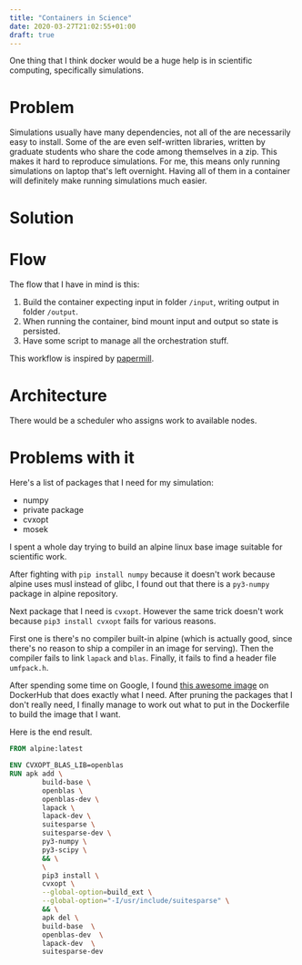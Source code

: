 ```yaml
---
title: "Containers in Science"
date: 2020-03-27T21:02:55+01:00
draft: true
---
```


One thing that I think docker would be a huge help is in scientific computing, specifically simulations.

# Problem

Simulations usually have many dependencies, not all of the are necessarily easy to install.
Some of the are even self-written libraries, written by graduate students who share the code among themselves in a zip.
This makes it hard to reproduce simulations.
For me, this means only running simulations on laptop that's left overnight.
Having all of them in a container will definitely make running simulations much easier.

# Solution

# Flow

The flow that I have in mind is this:
 1. Build the container expecting input in folder `/input`, writing output in folder `/output`.
 2. When running the container, bind mount input and output so state is persisted.
 3. Have some script to manage all the orchestration stuff.

This workflow is inspired by [papermill](https://netflixtechblog.com/scheduling-notebooks-348e6c14cfd6).

# Architecture

There would be a scheduler who assigns work to available nodes.

# Problems with it

Here's a list of packages that I need for my simulation:
 - numpy
 - private package
 - cvxopt
 - mosek

I spent a whole day trying to build an alpine linux base image suitable for scientific work.

After fighting with `pip install numpy` because it doesn't work because alpine uses musl instead of glibc, I found out that there is a `py3-numpy` package in alpine repository.

Next package that I need is `cvxopt`.
However the same trick doesn't work because `pip3 install cvxopt` fails for various reasons.

First one is there's no compiler built-in alpine (which is actually good, since there's no reason to ship a compiler in an image for serving).
Then the compiler fails to link `lapack` and `blas`.
Finally, it fails to find a header file `umfpack.h`.

After spending some time on Google, I found [this awesome image](https://hub.docker.com/r/frolvlad/alpine-python-machinelearning/) on DockerHub that does exactly what I need.
After pruning the packages that I don't really need, I finally manage to work out what to put in the Dockerfile to build the image that I want.

Here is the end result.

```Dockerfile
FROM alpine:latest

ENV CVXOPT_BLAS_LIB=openblas
RUN apk add \
	    build-base \
	    openblas \
	    openblas-dev \
	    lapack \
	    lapack-dev \
	    suitesparse \
	    suitesparse-dev \
	    py3-numpy \
	    py3-scipy \
	    && \
	    \
	    pip3 install \
	    cvxopt \
	    --global-option=build_ext \
	    --global-option="-I/usr/include/suitesparse" \
	    && \
	    apk del	\
	    build-base  \
	    openblas-dev  \
	    lapack-dev  \
	    suitesparse-dev
```

